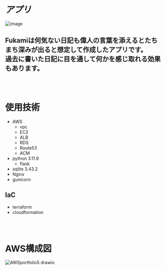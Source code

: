 # _アプリ_
![image](https://github.com/user-attachments/assets/ee9c1df0-1d79-4704-950f-3fe89b107b9e)
## Fukamiは何気ない日記も偉人の言葉を添えるとたちまち深みが出ると想定して作成したアプリです。<br>過去に書いた日記に目を通して何かを感じ取れる効果もあります。
<br>
<br>

# 使用技術　　
- AWS
   - vpc
   - EC2
   - ALB
   - RDS
   - Route53
   - ACM
- python 3.11.9
  - flask
- sqlite 3.43.2
- Nginx
- gunicorn
## IaC 
- terraform
- cloudformation

<br>
<br>


# AWS構成図
![AWSportfolio5 drawio](https://github.com/user-attachments/assets/fc09621e-d6e4-482b-a811-83bab344a29b)
